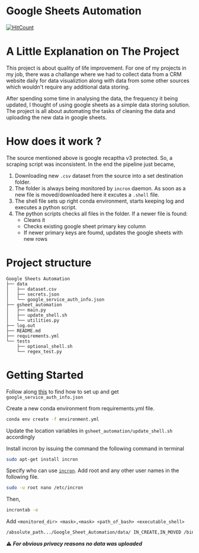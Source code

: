 # Google Sheets Automation
  [![HitCount](https://hits.dwyl.com/tawhidwasik08/Google-Sheets-Automation.svg?style=flat-square&show=unique)](http://hits.dwyl.com/tawhidwasik08/Google-Sheets-Automation)
 
# A Little Explanation on The Project
This project is about quality of life improvement. For one of my projects in my job, there was a challange where we had to collect data from a CRM website daily for data visualiztion along with data from some other sources which wouldn't require any additional data storing. 

After spending some time in analysing the data, the frequency it being updated, I thought of using google sheets as a simple data storing solution. The project is all about automating the tasks of cleaning the data and uploading the new data in google sheets.

# How does it work ?
The source mentioned above is google recaptha v3 protected. So, a scraping script was inconsistent. In the end the pipeline just became,
1. Downloading new `.csv` dataset from the source into a set destination folder.
2. The folder is always being monitored by `incron` daemon. As soon as a new file is moved/downloaded here it excutes a `.shell` file.
3. The shell file sets up right conda environment, starts keeping log and executes a python script.
4. The python scripts checks all files in the folder. If a newer file is found:
    - Cleans it
    - Checks existing google sheet primary key column
    - If newer primary keys are foumd, updates the google sheets with new rows

# Project structure
```
Google Sheets Automation
├── data
│   ├── dataset.csv
│   ├── secrets.json
│   └── google_service_auth_info.json
├── gsheet_automation
│   ├── main.py
│   ├── update_shell.sh
│   └── utilities.py
├── log.out
├── README.md
├── requirements.yml
└── tests
    ├── optional_shell.sh
    └── regex_test.py
```
# Getting Started
Follow along [this](https://www.youtube.com/watch?v=bu5wXjz2KvU) to find how to set up and get `google_service_auth_info.json`

Create a new conda environment from requirements.yml file.
```sh 
conda env create -f environment.yml
```
Update the location variables in `gsheet_automation/update_shell.sh` accordingly

Install incron by issuing the command the following command in terminal
```sh 
sudo apt-get install incron
```

Specify who can use [`incron`](https://www.linux.com/topic/desktop/how-use-incron-monitor-important-files-and-folders/). Add root and any other user names in the following file.
```sh
sudo -u root nano /etc/incron
```
Then, 
```sh
incrontab -e
```
Add `<monitored_dir> <mask>,<mask> <path_of_bash> <executable_shell>`
```sh
/absolute_path.../Google_Sheet_Automation/data/ IN_CREATE,IN_MOVED /bin/bash /absolute_path.../Google_Sheet_Automation/gsheet_automation/update_shell.sh
```

:warning: ***For obvious privacy reasons no data was uploaded***